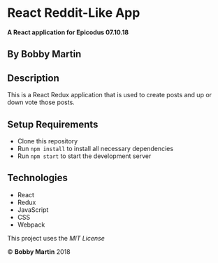 # React Reddit-Like App
**A React application for Epicodus 07.10.18**

## By Bobby Martin

## Description
This is a React Redux application that is used to create posts and up or down vote those posts.

## Setup Requirements

* Clone this repository
* Run `npm install` to install all necessary dependencies
* Run `npm start` to start the development server

## Technologies
* React
* Redux
* JavaScript
* CSS
* Webpack

This project uses the _MIT License_  

&copy; **Bobby Martin** 2018
